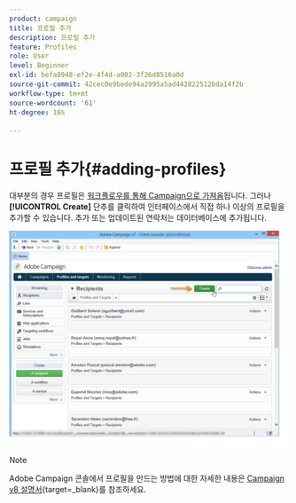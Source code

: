 ```yaml
---
product: campaign
title: 프로필 추가
description: 프로필 추가
feature: Profiles
role: User
level: Beginner
exl-id: befa8948-ef2e-4f4d-a002-3f26d8516a0d
source-git-commit: 42cec0e9bede94a2995a5ad442822512bda14f2b
workflow-type: tm+mt
source-wordcount: '61'
ht-degree: 16%

---
```


# 프로필 추가{#adding-profiles}



대부분의 경우 프로필은 [워크플로우를 통해 Campaign으로 가져옴](../../platform/using/import-export-workflows.md)됩니다. 그러나 **[!UICONTROL Create]** 단추를 클릭하여 인터페이스에서 직접 하나 이상의 프로필을 추가할 수 있습니다. 추가 또는 업데이트된 연락처는 데이터베이스에 추가됩니다.

![](assets/s_ncs_user_profile_add.png)

>[!NOTE]
>
>Adobe Campaign 콘솔에서 프로필을 만드는 방법에 대한 자세한 내용은 [Campaign v8 설명서](https://experienceleague.adobe.com/en/docs/campaign-classic/using/getting-started/profile-management/adding-profiles){target=_blank}를 참조하세요.


<!--
Enter the information for this profile. The tabs and fields to be completed are described in [Editing a profile](../../platform/using/editing-a-profile.md).

Click **[!UICONTROL Save]** to validate profile creation. The profile is then added in Adobe Campaign database.
-->